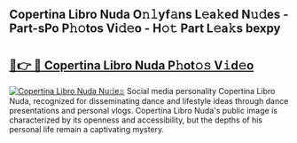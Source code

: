 ## Copertina Libro Nuda O𝚗𝚕yf𝚊ns L𝚎a𝚔ed N𝚞𝚍es - Part-sPo P𝚑𝚘tos Vi𝚍𝚎o - H𝚘𝚝 Part L𝚎a𝚔s bexpy

# <h2><a href="http://kfes8ff.oniu.top/?m=Copertina+Libro+Nuda">🔗👉 🔴 Copertina Libro Nuda P𝚑ot𝚘𝚜 V𝚒d𝚎o</a></h2>

[![Copertina Libro Nuda Nu𝚍e𝚜](https://i.imgur.com/0qMVB7G.gif)](http://kfes8ff.oniu.top/?m=Copertina+Libro+Nuda)
Social media personality Copertina Libro Nuda, recognized for disseminating dance and lifestyle ideas through dance presentations and personal vlogs. Copertina Libro Nuda's public image is characterized by its openness and accessibility, but the depths of his personal life remain a captivating mystery.  
